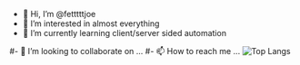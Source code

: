 - 👋 Hi, I’m @fetttttjoe
- 👀 I’m interested in almost everything
- 🌱 I’m currently learning client/server sided automation


#- 💞️ I’m looking to collaborate on ...
#- 📫 How to reach me ...
![Top Langs](https://github-readme-stats.vercel.app/api/top-langs/?username=fetttttjoe&theme=tokyonight)
<!---
fetttttjoe/fetttttjoe is a ✨ special ✨ repository because its `README.md` (this file) appears on your GitHub profile.
You can click the Preview link to take a look at your changes.
--->

